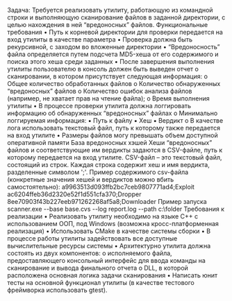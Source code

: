Задача:
Требуется реализовать утилиту, работающую из командной строки и выполняющую
сканирование файлов в заданной директории, с целью нахождения в ней “вредоносных”
файлов.
Функциональные требования
• Путь к корневой директории для проверки передается на вход утилиты в качестве
параметра
• Проверка должна быть рекурсивной, с заходом во вложенные директории
• “Вредоносность” файла определяется путем подсчета MD5-хеша от его содержимого и
поиска этого хеша среди заданных
• После завершения выполнения утилиты пользователю в консоль должен быть выведен
отчет о сканировании, в котором присутствует следующая информация:
o Общее количество обработанных файлов
o Количество обнаруженных “вредоносных” файлов
o Количество ошибок анализа файлов (например, не хватает прав на чтение
файла);
o Время выполнения утилиты
• В процессе проверки утилита должна логгировать информацию об обнаруженных
“вредоносных” файлах
o Минимально логгируемая информация:
▪ Путь к файлу
▪ Хеш
▪ Вердикт
o В качестве лога использовать текстовый файл, путь к которому также передается
на вход утилите
• Размеры файлов могу превышать объем доступной оперативной памяти
База вредоносных хэшей
Хеши “вредоносных” файлов и соответствующие им вердикты задаются в CSV-файле, путь к
которому передается на вход утилите.
CSV-файл – это текстовый файл, состоящий из строк. Каждая строка содержит хеш и имя
вердикта, разделенные символом ';'.
Пример содержимого csv-файла (конкретные значения хешей и вердиктов можно вбить
самостоятельно):
a9963513d093ffb2bc7ceb9807771ad4;Exploit
ac6204ffeb36d2320e52f1d551cfa370;Dropper
8ee70903f43b227eeb971262268af5a8;Downloader
Пример запуска
scanner.exe --base base.cvs --log report.log --path c:\folder
Требования к реализации
• Реализовать утилиту необходимо на языке C++ с использованием ООП, под Windows
(возможна кросс-платформенная реализация)
• Использовать CMake в качестве системы сборки
• В процессе работы утилиты задействовать все доступные вычислительные ресурсы
системы
• Архитектурно утилита должна состоять из двух компонентов:
o исполняемого файла, предоставляющего консольный интерфейс для ввода
команды на сканирование и вывода финального отчета
o DLL, в которой расположена основная логика задачи сканирования
• Написать юнит тесты на основной функционал утилиты (в качестве тестового
фреймворка использовать gtest).

